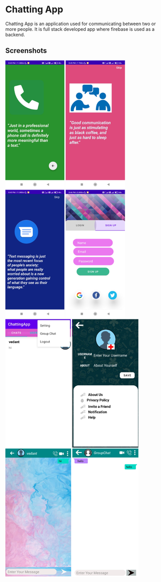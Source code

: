 
# Chatting App

Chatting App is an application used for communicating between two or more people.
It is full stack developed app where firebase is used as a backend.

## Screenshots

<img src="https://raw.githubusercontent.com/DaRkSoUl1690/ChattingApp/edited_branch_2/screenshot/Screenshot_2022-03-02-20-45-59-509_com.vedant.chattingapp.jpg" height="400"/> <img src="https://raw.githubusercontent.com/DaRkSoUl1690/ChattingApp/edited_branch_2/screenshot/Screenshot_2022-03-02-20-45-55-701_com.vedant.chattingapp.jpg" height="400"/>  <img src="https://raw.githubusercontent.com/DaRkSoUl1690/ChattingApp/edited_branch_2/screenshot/Screenshot_2022-03-02-20-45-53-063_com.vedant.chattingapp.jpg" height="400"/>  <img src="https://raw.githubusercontent.com/DaRkSoUl1690/ChattingApp/edited_branch_2/screenshot/Screenshot_2022-03-02-20-46-09-595_com.vedant.chattingapp.jpg" height="400"/>  <img src="https://raw.githubusercontent.com/DaRkSoUl1690/ChattingApp/edited_branch_2/screenshot/IMG_20220302_205254.jpg" height="400"/>  <img src="https://raw.githubusercontent.com/DaRkSoUl1690/ChattingApp/edited_branch_2/screenshot/IMG_20220302_205226.jpg" height="400"/>  <img src="https://raw.githubusercontent.com/DaRkSoUl1690/ChattingApp/edited_branch_2/screenshot/IMG_20220302_204832.jpg" height="400"/>  <img src="https://raw.githubusercontent.com/DaRkSoUl1690/ChattingApp/edited_branch_2/screenshot/IMG_20220302_205207.jpg" height="400"/> 
